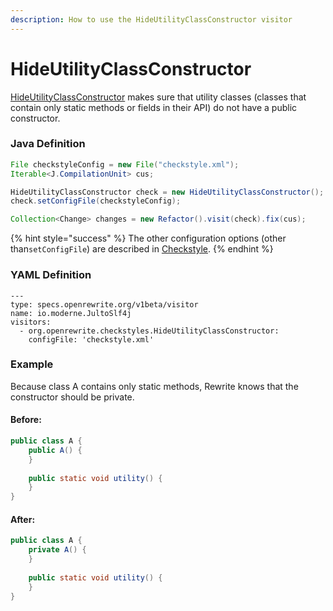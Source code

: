 ```yaml
---
description: How to use the HideUtilityClassConstructor visitor
---
```


# HideUtilityClassConstructor

[HideUtilityClassConstructor](https://checkstyle.sourceforge.io/config_design.html#HideUtilityClassConstructor) makes sure that utility classes \(classes that contain only static methods or fields in their API\) do not have a public constructor.

### Java Definition 

```java
File checkstyleConfig = new File("checkstyle.xml");
Iterable<J.CompilationUnit> cus;

HideUtilityClassConstructor check = new HideUtilityClassConstructor();
check.setConfigFile(checkstyleConfig);

Collection<Change> changes = new Refactor().visit(check).fix(cus);
```

{% hint style="success" %}
The other configuration options \(other than`setConfigFile`\) are described in [Checkstyle](./#configuration-options).
{% endhint %}

### YAML Definition

```text
---
type: specs.openrewrite.org/v1beta/visitor
name: io.moderne.JultoSlf4j
visitors:
  - org.openrewrite.checkstyles.HideUtilityClassConstructor:
    configFile: 'checkstyle.xml'
```

### Example

Because class A contains only static methods, Rewrite knows that the constructor should be private.

#### Before:

```java
public class A {
    public A() {
    }
    
    public static void utility() {
    }
}
```

#### After:

```java
public class A {
    private A() {
    }
    
    public static void utility() {
    }
}
```

